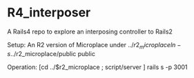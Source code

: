 R4_interposer
=============

A Rails4 repo to explore an interposing controller to Rails2

Setup:
    An R2 version of Microplace under ../$r2_microplace
    ln -s ../$r2_microplace/public public

Operation:
    [cd ../$r2_microplace ; script/server ]
    rails s -p 3001
